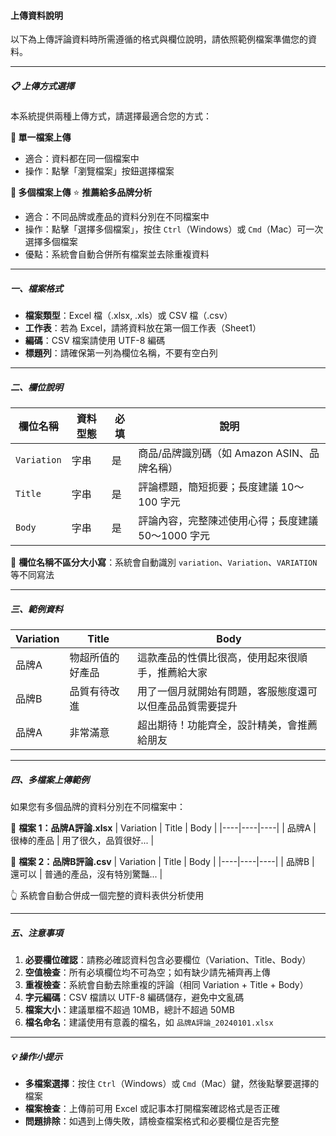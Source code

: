 #### 上傳資料說明

以下為上傳評論資料時所需遵循的格式與欄位說明，請依照範例檔案準備您的資料。

------------------------------------------------------------------------

##### 📋 上傳方式選擇

本系統提供兩種上傳方式，請選擇最適合您的方式：

**🔸 單一檔案上傳**
- 適合：資料都在同一個檔案中
- 操作：點擊「瀏覽檔案」按鈕選擇檔案

**🔸 多個檔案上傳** ⭐ **推薦給多品牌分析**
- 適合：不同品牌或產品的資料分別在不同檔案中
- 操作：點擊「選擇多個檔案」，按住 `Ctrl`（Windows）或 `Cmd`（Mac）可一次選擇多個檔案
- 優點：系統會自動合併所有檔案並去除重複資料

------------------------------------------------------------------------

##### 一、檔案格式

-   **檔案類型**：Excel 檔（.xlsx, .xls）或 CSV 檔（.csv）
-   **工作表**：若為 Excel，請將資料放在第一個工作表（Sheet1）
-   **編碼**：CSV 檔案請使用 UTF-8 編碼
-   **標題列**：請確保第一列為欄位名稱，不要有空白列

------------------------------------------------------------------------

##### 二、欄位說明

| 欄位名稱 | 資料型態 | 必填 | 說明 |
|----|----|----|----|
| `Variation` | 字串 | 是 | 商品/品牌識別碼（如 Amazon ASIN、品牌名稱） |
| `Title` | 字串 | 是 | 評論標題，簡短扼要；長度建議 10～100 字元 |
| `Body` | 字串 | 是 | 評論內容，完整陳述使用心得；長度建議 50～1000 字元 |

📝 **欄位名稱不區分大小寫**：系統會自動識別 `variation`、`Variation`、`VARIATION` 等不同寫法

------------------------------------------------------------------------

##### 三、範例資料

| Variation | Title | Body |
|----|----|----| 
| 品牌A | 物超所值的好產品 | 這款產品的性價比很高，使用起來很順手，推薦給大家 |
| 品牌B | 品質有待改進 | 用了一個月就開始有問題，客服態度還可以但產品品質需要提升 |
| 品牌A | 非常滿意 | 超出期待！功能齊全，設計精美，會推薦給朋友 |

------------------------------------------------------------------------

##### 四、多檔案上傳範例

如果您有多個品牌的資料分別在不同檔案中：

📁 **檔案 1：品牌A評論.xlsx**
| Variation | Title | Body |
|----|----|----|
| 品牌A | 很棒的產品 | 用了很久，品質很好... |

📁 **檔案 2：品牌B評論.csv** 
| Variation | Title | Body |
|----|----|----|
| 品牌B | 還可以 | 普通的產品，沒有特別驚豔... |

👆 系統會自動合併成一個完整的資料表供分析使用

------------------------------------------------------------------------

##### 五、注意事項

1.  **必要欄位確認**：請務必確認資料包含必要欄位（Variation、Title、Body）
2.  **空值檢查**：所有必填欄位均不可為空；如有缺少請先補齊再上傳
3.  **重複檢查**：系統會自動去除重複的評論（相同 Variation + Title + Body）
4.  **字元編碼**：CSV 檔請以 UTF-8 編碼儲存，避免中文亂碼
5.  **檔案大小**：建議單檔不超過 10MB，總計不超過 50MB
6.  **檔名命名**：建議使用有意義的檔名，如 `品牌A評論_20240101.xlsx`

------------------------------------------------------------------------

##### 💡 操作小提示

- **多檔案選擇**：按住 `Ctrl`（Windows）或 `Cmd`（Mac）鍵，然後點擊要選擇的檔案
- **檔案檢查**：上傳前可用 Excel 或記事本打開檔案確認格式是否正確
- **問題排除**：如遇到上傳失敗，請檢查檔案格式和必要欄位是否完整
